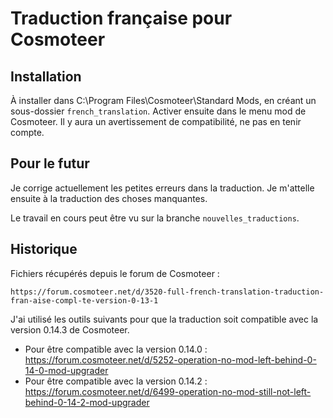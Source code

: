 # Traduction française pour Cosmoteer


Installation
------------

À installer dans C:\Program Files\Cosmoteer\Standard Mods\, en créant un sous-dossier `french_translation`.
Activer ensuite dans le menu mod de Cosmoteer. Il y aura un avertissement de compatibilité, ne pas en tenir compte.


Pour le futur
-------------

Je corrige actuellement les petites erreurs dans la traduction.
Je m'attelle ensuite à la traduction des choses manquantes.

Le travail en cours peut être vu sur la branche `nouvelles_traductions`.


Historique
----------

Fichiers récupérés depuis le forum de Cosmoteer :
    
    https://forum.cosmoteer.net/d/3520-full-french-translation-traduction-fran-aise-compl-te-version-0-13-1

J'ai utilisé les outils suivants pour que la traduction soit compatible avec la version 0.14.3 de Cosmoteer.
    
* Pour être compatible avec la version 0.14.0 : https://forum.cosmoteer.net/d/5252-operation-no-mod-left-behind-0-14-0-mod-upgrader
* Pour être compatible avec la version 0.14.2 : https://forum.cosmoteer.net/d/6499-operation-no-mod-still-not-left-behind-0-14-2-mod-upgrader
